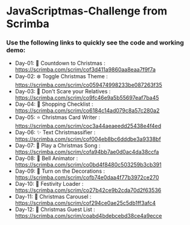 # JavaScriptmas-Challenge from Scrimba
### Use the following links to quickly see the code and working demo:
* Day-01: 🎄 Countdown to Christmas : https://scrimba.com/scrim/cof3d411a9860aa8eaa7f9f7a
* Day-02: ❄️ Toggle Christmas Theme : https://scrimba.com/scrim/co059474998233be087263f35
* Day-03: 👼 Don't Scare your Relatives : https://scrimba.com/scrim/co9fc46e9a5b55697eaf7ba45
* Day-04: 🎁 Shopping Checklist : https://scrimba.com/scrim/co6184c14ad079c8a57c280a2
* Day-05: ⭐️ Christmas Card Writer : https://scrimba.com/scrim/coc3a44aeaeedd25438e4f4ed
* Day-06: ✨ Text Christmassifier : https://scrimba.com/scrim/cof004eb8bc6dddbe3a9338bf
* Day-07: 🎺 Play a Christmas Song : https://scrimba.com/scrim/cofa94bb7ae0d0ac4da38ccfa
* Day-08: 🔔 Bell Animator : https://scrimba.com/scrim/co0bd4f8480c503259b3cb391
* Day-09: 🤴 Turn on the Decorations : https://scrimba.com/scrim/cofb74e0daa4f77b3972ce270
* Day-10: 💂 Festivity Loader : https://scrimba.com/scrim/co27b42ce9b2cda70d2f63536
* Day-11: 🧚 Christmas Carousel : https://scrimba.com/scrim/cof294ce0ae25c5db1ff3afc4
* Day-12: 🐑 Christmas Guest List : https://scrimba.com/scrim/coabd4bdebcebd38ce4a9ecce
